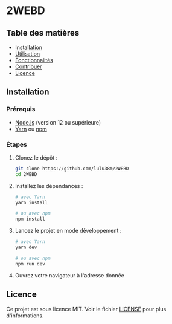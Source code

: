 # 2WEBD



## Table des matières

- [Installation](#installation)
- [Utilisation](#utilisation)
- [Fonctionnalités](#fonctionnalités)
- [Contribuer](#contribuer)
- [Licence](#licence)

## Installation

### Prérequis

- [Node.js](https://nodejs.org/) (version 12 ou supérieure)
- [Yarn](https://yarnpkg.com/) ou [npm](https://www.npmjs.com/)

### Étapes

1. Clonez le dépôt :
    ```sh
    git clone https://github.com/lulu38m/2WEBD
    cd 2WEBD
    ```

2. Installez les dépendances :
    ```sh
    # avec Yarn
    yarn install

    # ou avec npm
    npm install
    ```

3. Lancez le projet en mode développement :
    ```sh
    # avec Yarn
    yarn dev

    # ou avec npm
    npm run dev
    ```

4. Ouvrez votre navigateur à l'adresse donnée



## Licence

Ce projet est sous licence MIT. Voir le fichier [LICENSE](LICENSE) pour plus d'informations.
